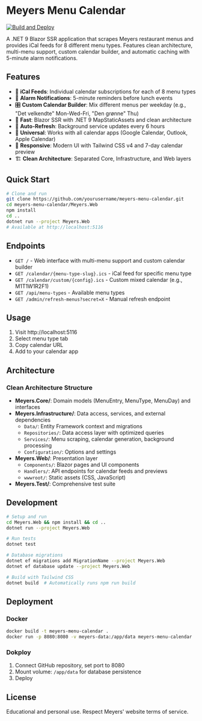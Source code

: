 # Meyers Menu Calendar

[![Build and Deploy](https://github.com/larssg/meyers-menu-calendar/actions/workflows/build-and-deploy.yml/badge.svg)](https://github.com/larssg/meyers-menu-calendar/actions/workflows/build-and-deploy.yml)

A .NET 9 Blazor SSR application that scrapes Meyers restaurant menus and provides iCal feeds for 8 different menu types.
Features clean architecture, multi-menu support, custom calendar builder, and automatic caching with 5-minute alarm
notifications.

## Features

- 📅 **iCal Feeds**: Individual calendar subscriptions for each of 8 menu types
- 🔔 **Alarm Notifications**: 5-minute reminders before lunch events
- 🎛️ **Custom Calendar Builder**: Mix different menus per weekday (e.g., "Det velkendte" Mon-Wed-Fri, "Den grønne" Thu)
- 🚀 **Fast**: Blazor SSR with .NET 9 MapStaticAssets and clean architecture
- 🔄 **Auto-Refresh**: Background service updates every 6 hours
- 📱 **Universal**: Works with all calendar apps (Google Calendar, Outlook, Apple Calendar)
- 🎨 **Responsive**: Modern UI with Tailwind CSS v4 and 7-day calendar preview
- 🏗️ **Clean Architecture**: Separated Core, Infrastructure, and Web layers

## Quick Start

```bash
# Clone and run
git clone https://github.com/yourusername/meyers-menu-calendar.git
cd meyers-menu-calendar/Meyers.Web
npm install
cd ..
dotnet run --project Meyers.Web
# Available at http://localhost:5116
```

## Endpoints

- `GET /` - Web interface with multi-menu support and custom calendar builder
- `GET /calendar/{menu-type-slug}.ics` - iCal feed for specific menu type
- `GET /calendar/custom/{config}.ics` - Custom mixed calendar (e.g., M1T1W1R2F1)
- `GET /api/menu-types` - Available menu types
- `GET /admin/refresh-menus?secret=X` - Manual refresh endpoint

## Usage

1. Visit http://localhost:5116
2. Select menu type tab
3. Copy calendar URL
4. Add to your calendar app

## Architecture

### Clean Architecture Structure

- **Meyers.Core/**: Domain models (MenuEntry, MenuType, MenuDay) and interfaces
- **Meyers.Infrastructure/**: Data access, services, and external dependencies
    - `Data/`: Entity Framework context and migrations
    - `Repositories/`: Data access layer with optimized queries
    - `Services/`: Menu scraping, calendar generation, background processing
    - `Configuration/`: Options and settings
- **Meyers.Web/**: Presentation layer
    - `Components/`: Blazor pages and UI components
    - `Handlers/`: API endpoints for calendar feeds and previews
    - `wwwroot/`: Static assets (CSS, JavaScript)
- **Meyers.Test/**: Comprehensive test suite

## Development

```bash
# Setup and run
cd Meyers.Web && npm install && cd ..
dotnet run --project Meyers.Web

# Run tests
dotnet test

# Database migrations
dotnet ef migrations add MigrationName --project Meyers.Web
dotnet ef database update --project Meyers.Web

# Build with Tailwind CSS
dotnet build  # Automatically runs npm run build
```

## Deployment

### Docker

```bash
docker build -t meyers-menu-calendar .
docker run -p 8080:8080 -v meyers-data:/app/data meyers-menu-calendar
```

### Dokploy

1. Connect GitHub repository, set port to 8080
2. Mount volume: `/app/data` for database persistence
3. Deploy

## License

Educational and personal use. Respect Meyers' website terms of service.
